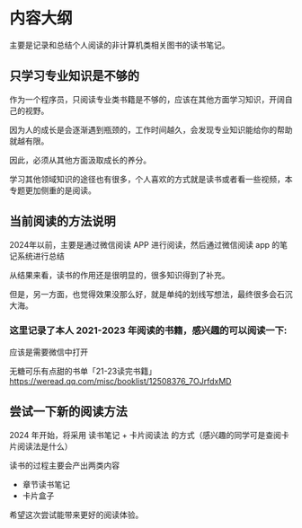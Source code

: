 # 内容大纲

主要是记录和总结个人阅读的非计算机类相关图书的读书笔记。


## 只学习专业知识是不够的

作为一个程序员，只阅读专业类书籍是不够的，应该在其他方面学习知识，开阔自己的视野。

因为人的成长是会逐渐遇到瓶颈的，工作时间越久，会发现专业知识能给你的帮助就越有限。

因此，必须从其他方面汲取成长的养分。

学习其他领域知识的途径也有很多，个人喜欢的方式就是读书或者看一些视频，本专题更加侧重的是阅读。


## 当前阅读的方法说明

2024年以前，主要是通过微信阅读 APP 进行阅读，然后通过微信阅读 app 的笔记系统进行总结

从结果来看，读书的作用还是很明显的，很多知识得到了补充。

但是，另一方面，也觉得效果没那么好，就是单纯的划线写想法，最终很多会石沉大海。


### 这里记录了本人 2021-2023 年阅读的书籍，感兴趣的可以阅读一下: 

应该是需要微信中打开

无糖可乐有点甜的书单「21-23读完书籍」 https://weread.qq.com/misc/booklist/12508376_7OJrfdxMD


## 尝试一下新的阅读方法

2024 年开始，将采用 读书笔记 + 卡片阅读法 的方式（感兴趣的同学可是查阅卡片阅读法是什么）

读书的过程主要会产出两类内容
* 章节读书笔记
* 卡片盒子

希望这次尝试能带来更好的阅读体验。
